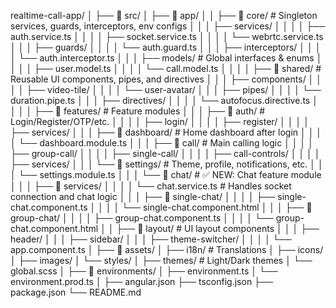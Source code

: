 realtime-call-app/
│
├── 📁 src/
│   ├── 📁 app/
│   │   ├── 📁 core/                      # Singleton services, guards, interceptors, env configs
│   │   │   ├── services/
│   │   │   │   ├── auth.service.ts
│   │   │   │   ├── socket.service.ts
│   │   │   │   └── webrtc.service.ts
│   │   │   ├── guards/
│   │   │   │   └── auth.guard.ts
│   │   │   ├── interceptors/
│   │   │   │   └── auth.interceptor.ts
│   │   │   ├── models/                  # Global interfaces & enums
│   │   │   │   ├── user.model.ts
│   │   │   │   └── call.model.ts
│   │
│   │   ├── 📁 shared/                    # Reusable UI components, pipes, and directives
│   │   │   ├── components/
│   │   │   │   ├── video-tile/
│   │   │   │   └── user-avatar/
│   │   │   ├── pipes/
│   │   │   │   └── duration.pipe.ts
│   │   │   ├── directives/
│   │   │   │   └── autofocus.directive.ts
│   │
│   │   ├── 📁 features/                  # Feature modules
│   │   │   ├── 📁 auth/                  # Login/Register/OTP/etc.
│   │   │   │   ├── login/
│   │   │   │   ├── register/
│   │   │   │   ├── services/
│   │   │   ├── 📁 dashboard/            # Home dashboard after login
│   │   │   │   └── dashboard.module.ts
│   │   │   ├── 📁 call/                 # Main calling logic
│   │   │   │   ├── group-call/
│   │   │   │   ├── single-call/
│   │   │   │   ├── call-controls/
│   │   │   │   ├── services/
│   │   │   └── 📁 settings/             # Theme, profile, notifications, etc.
│   │   │       └── settings.module.ts
│   │   │   └── 📁 chat/                 # ✅ NEW: Chat feature module
│   │   │       ├── 📁 services/
│   │   │       │   └── chat.service.ts         # Handles socket connection and chat logic
│   │   │       ├── 📁 single-chat/
│   │   │       │   ├── single-chat.component.ts
│   │   │       │   └── single-chat.component.html
│   │   │       ├── 📁 group-chat/
│   │   │       │   ├── group-chat.component.ts
│   │   │       │   └── group-chat.component.html
│   │   ├── 📁 layout/                   # UI layout components
│   │   │   ├── header/
│   │   │   ├── sidebar/
│   │   │   ├── theme-switcher/
│   │
│   │   └── app.component.ts
│
├── 📁 assets/
│   ├── i18n/                            # Translations
│   ├── icons/
│   ├── images/
│   └── styles/
│       ├── themes/                     # Light/Dark themes
│       └── global.scss
│
├── 📁 environments/
│   ├── environment.ts
│   └── environment.prod.ts
│
├── angular.json
├── tsconfig.json
├── package.json
└── README.md
